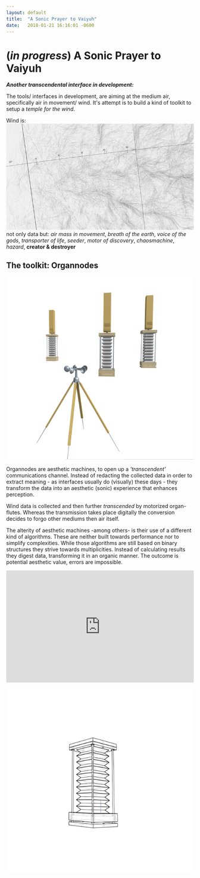 ```yaml
---
layout: default
title:  "A Sonic Prayer to Vaiyuh"
date:   2018-01-21 16:16:01 -0600
---
```

# (*in progress*) A Sonic Prayer to Vaiyuh

***Another transcendental interface in development:***

The tools/ interfaces in development, are aiming at the medium air,
specifically air in movement/ wind. It's attempt is to build a kind of
toolkit to setup a *temple for the wind*.


Wind is:
![winddata](/pictures/winddata.jpg)
not only data but:
*air mass in movement*, *breath of the earth*, *voice of the gods*, *transporter of life*, *seeder*, *motor of discovery*, *chaosmachine*, *hazard*,   **creator & destroyer**


## The toolkit: Organnodes

![toolkit](/pictures/Toolkit.jpg)

Organnodes are aesthetic machines, to open up a *'transcendent'* communications channel.
Instead of redacting the collected data in order to extract meaning - as interfaces usually do (visually) these days - they transform the data into an aesthetic (sonic) experience that enhances perception.

Wind data is collected and then further *transcended* by motorized organ-flutes. Whereas the transmission takes place digitally the conversion decides to forgo other mediums then air itself.

The alterity of aesthetic machines -among others- is their use of a different kind of algorithms. These are neither built towards performance nor to simplify complexities. While those algorithms are still based on binary structures they strive towards multiplicities. Instead of calculating results they digest data, transforming it in an organic manner. The outcome is potential aesthetic value, errors are impossible.  

<iframe width="100%" height="300" scrolling="no" frameborder="no" allow="autoplay" src="https://w.soundcloud.com/player/?url=https%3A//api.soundcloud.com/tracks/410072406&color=%231c0c14&auto_play=false&hide_related=false&show_comments=true&show_user=true&show_reposts=false&show_teaser=true&visual=true"></iframe>

![bellows2](/pictures/bellows2.gif)
